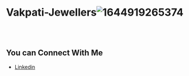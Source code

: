 # Vakpati-Jewellers![1644919265374](https://user-images.githubusercontent.com/96478470/157020143-277eeef5-ec39-4692-9255-54df11cb7732.jpg)
<br/>
<br/>

## You can Connect With Me

- [Linkedin](https://www.linkedin.com/in/karandhiyad/)
